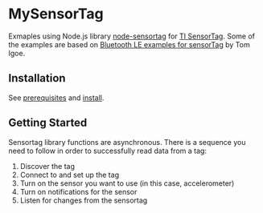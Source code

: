 # MySensorTag

Exmaples using Node.js library [node-sensortag][1] for [TI SensorTag][2]. Some of the examples are based on [Bluetooth LE examples for sensorTag][3] by Tom Igoe.

## Installation

See [prerequisites][4] and [install][5].

## Getting Started

Sensortag library functions are asynchronous. There is a sequence you need to follow in order to successfully read data from a tag:

1. Discover the tag
2. Connect to and set up the tag
3. Turn on the sensor you want to use (in this case, accelerometer)
4. Turn on notifications for the sensor
5. Listen for changes from the sensortag


[1]: https://github.com/sandeepmistry/node-sensortag
[2]: http://www.ti.com/ww/en/wireless_connectivity/sensortag2015/
[3]: https://github.com/tigoe/BluetoothLE-Examples/tree/master/sensorTag
[4]: https://github.com/sandeepmistry/node-sensortag#prerequisites
[5]: https://github.com/sandeepmistry/node-sensortag#install